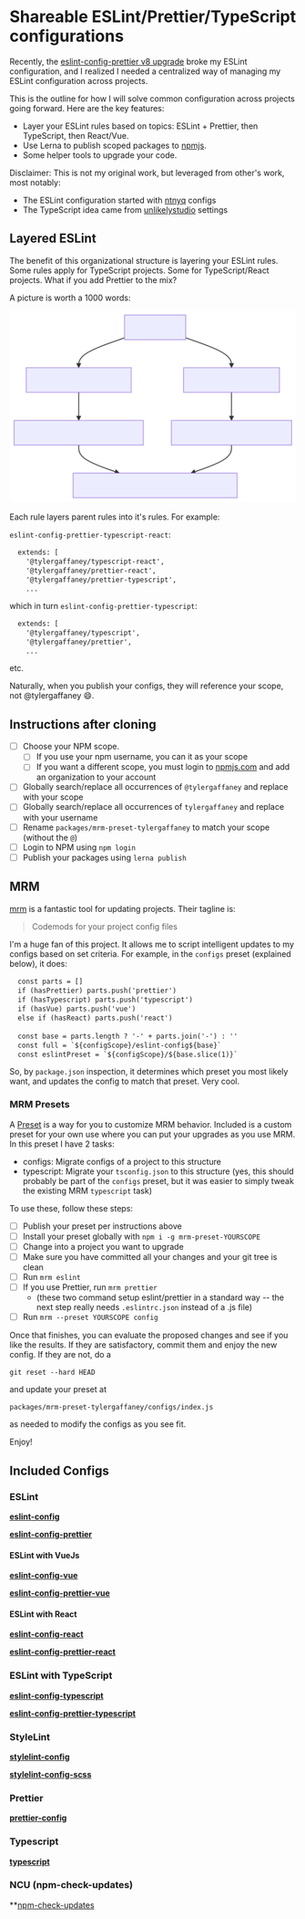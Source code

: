 # Shareable ESLint/Prettier/TypeScript configurations

Recently, the [eslint-config-prettier v8 upgrade](https://github.com/prettier/eslint-config-prettier/blob/main/CHANGELOG.md#version-800-2021-02-21) broke my ESLint configuration, and I realized I needed a centralized way of managing my ESLint configuration across projects.

This is the outline for how I will solve common configuration across projects going forward.  Here are the key features:

* Layer your ESLint rules based on topics: ESLint + Prettier, then TypeScript, then React/Vue.
* Use Lerna to publish scoped packages to [npmjs](https://www.npmjs.com/).
* Some helper tools to upgrade your code.

Disclaimer: This is not my original work, but leveraged from other's work, most notably:

* The ESLint configuration started with [ntnyq](https://github.com/ntnyq/configs) configs
* The TypeScript idea came from [unlikelystudio](https://github.com/unlikelystudio/bases) settings 

## Layered ESLint

The benefit of this organizational structure is layering your ESLint rules.  Some rules apply for TypeScript projects.  Some for TypeScript/React projects.  What if you add Prettier to the mix?

A picture is worth a 1000 words:

[![](./layered.svg)](https://mermaid-js.github.io/mermaid-live-editor/edit##eyJjb2RlIjoiZ3JhcGggVERcbiAgRVtlc2xpbnQtY29uZmlnXSAtLT4gRVBbZXNsaW50LWNvbmZpZy1wcmV0dGllcl1cbiAgRSAtLT4gRVRbZXNsaW50LWNvbmZpZy10eXBlc2NyaXB0XVxuXG4gIEVQIC0tPiBFUFJbZXNsaW50LWNvbmZpZy1wcmV0dGllci1yZWFjdF1cbiAgRVBUIC0tPiBFUFRSW2VzbGludC1jb25maWctcHJldHRpZXItdHlwZXNjcmlwdC1yZWFjdF1cbiAgRVBSIC0tPiBFUFRSW2VzbGludC1jb25maWctcHJldHRpZXItdHlwZXNjcmlwdC1yZWFjdF1cbiAgRVQgLS0-IEVQVFtlc2xpbnQtY29uZmlnLXR5cGVzY3JpcHQtcmVhY3RdIiwibWVybWFpZCI6IntcbiAgXCJ0aGVtZVwiOiBcImRlZmF1bHRcIlxufSIsInVwZGF0ZUVkaXRvciI6ZmFsc2UsImF1dG9TeW5jIjp0cnVlLCJ1cGRhdGVEaWFncmFtIjpmYWxzZX0)

Each rule layers parent rules into it's rules.  For example:

`eslint-config-prettier-typescript-react`:

```
  extends: [
    '@tylergaffaney/typescript-react',
    '@tylergaffaney/prettier-react',
    '@tylergaffaney/prettier-typescript',
    ...
```

which in turn `eslint-config-prettier-typescript`:

```
  extends: [
    '@tylergaffaney/typescript',
    '@tylergaffaney/prettier',
    ...
```
etc.

Naturally, when you publish your configs, they will reference your scope, not @tylergaffaney 😄.

## Instructions after cloning

- [ ] Choose your NPM scope.  
  - [ ] If you use your npm username, you can it as your scope
  - [ ] If you want a different scope, you must login to [npmjs.com](https://www.npmjs.com/) and add an organization to your account
- [ ] Globally search/replace all occurrences of `@tylergaffaney` and replace with your scope
- [ ] Globally search/replace all occurrences of `tylergaffaney` and replace with your username
- [ ] Rename `packages/mrm-preset-tylergaffaney` to match your scope (without the `@`)
- [ ] Login to NPM using `npm login`
- [ ] Publish your packages using `lerna publish`

## MRM

[mrm](https://mrm.js.org/) is a fantastic tool for updating projects.  Their tagline is:

> Codemods for your project config files

I'm a huge fan of this project.  It allows me to script intelligent updates to my configs based on set criteria.  For example, in the `configs` preset (explained below), it does:

```
  const parts = []
  if (hasPrettier) parts.push('prettier')
  if (hasTypescript) parts.push('typescript')
  if (hasVue) parts.push('vue')
  else if (hasReact) parts.push('react')

  const base = parts.length ? '-' + parts.join('-') : ''
  const full = `${configScope}/eslint-config${base}`
  const eslintPreset = `${configScope}/${base.slice(1)}`
```

So, by `package.json` inspection, it determines which preset you most likely want, and updates the config to match that preset.  Very cool.

### MRM Presets

A [Preset](https://mrm.js.org/docs/making-presets) is a way for you to customize MRM behavior.  Included is a custom preset for your own use where you can put your upgrades as you use MRM.  In this preset I have 2 tasks:

- configs: Migrate configs of a project to this structure
- typescript: Migrate your `tsconfig.json` to this structure (yes, this should probably be part of the `configs` preset, but it was easier to simply tweak the existing MRM `typescript` task)

To use these, follow these steps:

- [ ] Publish your preset per instructions above
- [ ] Install your preset globally with `npm i -g mrm-preset-YOURSCOPE`
- [ ] Change into a project you want to upgrade 
- [ ] Make sure you have committed all your changes and your git tree is clean
- [ ] Run `mrm eslint`
- [ ] If you use Prettier, run `mrm prettier`
  - (these two command setup eslint/prettier in a standard way -- the next step really needs `.eslintrc.json` instead of a .js file)
- [ ] Run `mrm --preset YOURSCOPE config`

Once that finishes, you can evaluate the proposed changes and see if you like the results.  If they are satisfactory, commit them and enjoy the new config.  If they are not, do a 
```
git reset --hard HEAD
```

 and update your preset at 
```
packages/mrm-preset-tylergaffaney/configs/index.js
``` 
as needed to modify the configs as you see fit.

Enjoy!

## Included Configs

### ESLint

**[eslint-config](./packages/eslint-config)**

**[eslint-config-prettier](./packages/eslint-config-prettier)**

#### ESLint with VueJs

**[eslint-config-vue](./packages/eslint-config-vue)**

**[eslint-config-prettier-vue](./packages/eslint-config-prettier-vue)**

#### ESLint with React

**[eslint-config-react](./packages/eslint-config-react)**

**[eslint-config-prettier-react](./packages/eslint-config-prettier-react)**

### ESLint with TypeScript

**[eslint-config-typescript](./packages/eslint-config-typescript)**

**[eslint-config-prettier-typescript](./packages/eslint-config-prettier-typescript)**

### StyleLint

**[stylelint-config](./packages/stylelint-config)**

**[stylelint-config-scss](./packages/stylelint-config-scss)**

### Prettier

**[prettier-config](./packages/prettier-config)**

### Typescript

**[typescript](./packages/typescript)**

### NCU (npm-check-updates)

**[npm-check-updates](./packages/npm-check-updates)
